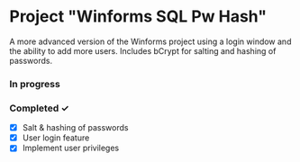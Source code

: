 # Project "Winforms SQL Pw Hash"

A more advanced version of the Winforms project using a login window and the ability to add more users. Includes bCrypt for salting and hashing of passwords.

### In progress

### Completed ✓

- [x] Salt & hashing of passwords
- [x] User login feature
- [x] Implement user privileges
